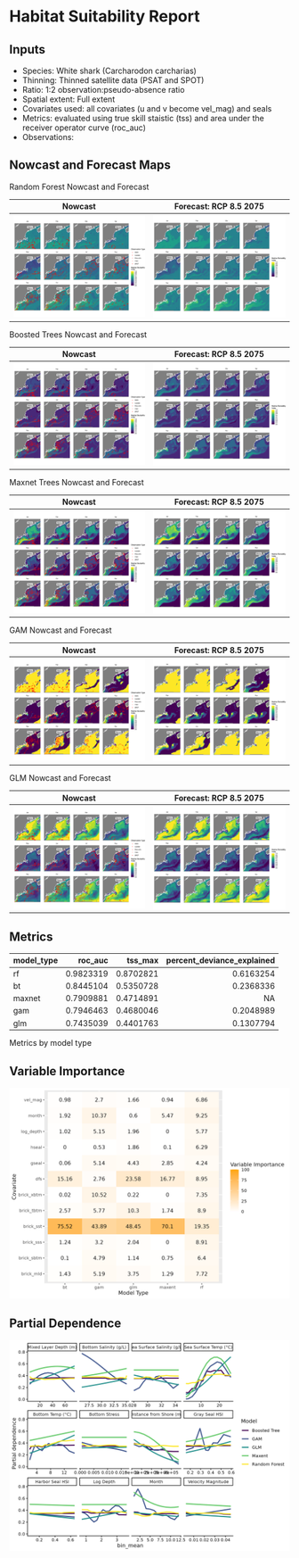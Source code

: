 Habitat Suitability Report
================

## Inputs

- Species: White shark (Carcharodon carcharias)
- Thinning: Thinned satellite data (PSAT and SPOT)
- Ratio: 1:2 observation:pseudo-absence ratio
- Spatial extent: Full extent
- Covariates used: all covariates (u and v become vel_mag) and seals
- Metrics: evaluated using true skill staistic (tss) and area under the
  receiver operator curve (roc_auc)
- Observations:

## Nowcast and Forecast Maps

Random Forest Nowcast and Forecast

| Nowcast | Forecast: RCP 8.5 2075 |
|:--:|:--:|
| ![](../../../../tidy_reports/versions/c21/000560/c21.000560.01_12_rf_compiled_casts.png) | ![](../../../../tidy_reports/versions/c21/000564/c21.000564.01_12_rf_compiled_casts.png) |

Boosted Trees Nowcast and Forecast

| Nowcast | Forecast: RCP 8.5 2075 |
|:--:|:--:|
| ![](../../../../tidy_reports/versions/c21/000560/c21.000560.01_12_bt_compiled_casts.png) | ![](../../../../tidy_reports/versions/c21/000564/c21.000564.01_12_bt_compiled_casts.png) |

Maxnet Trees Nowcast and Forecast

| Nowcast | Forecast: RCP 8.5 2075 |
|:--:|:--:|
| ![](../../../../tidy_reports/versions/c21/000560/c21.000560.01_12_maxent_compiled_casts.png) | ![](../../../../tidy_reports/versions/c21/000564/c21.000564.01_12_maxent_compiled_casts.png) |

GAM Nowcast and Forecast

| Nowcast | Forecast: RCP 8.5 2075 |
|:--:|:--:|
| ![](../../../../tidy_reports/versions/c21/000560/c21.000560.01_12_gam_compiled_casts.png) | ![](../../../../tidy_reports/versions/c21/000564/c21.000564.01_12_gam_compiled_casts.png) |

GLM Nowcast and Forecast

| Nowcast | Forecast: RCP 8.5 2075 |
|:--:|:--:|
| ![](../../../../tidy_reports/versions/c21/000560/c21.000560.01_12_glm_compiled_casts.png) | ![](../../../../tidy_reports/versions/c21/000564/c21.000564.01_12_glm_compiled_casts.png) |

## Metrics

| model_type |   roc_auc |   tss_max | percent_deviance_explained |
|:-----------|----------:|----------:|---------------------------:|
| rf         | 0.9823319 | 0.8702821 |                  0.6163254 |
| bt         | 0.8445104 | 0.5350728 |                  0.2368336 |
| maxnet     | 0.7909881 | 0.4714891 |                         NA |
| gam        | 0.7946463 | 0.4680046 |                  0.2048989 |
| glm        | 0.7435039 | 0.4401763 |                  0.1307794 |

Metrics by model type

## Variable Importance

![](m21.00056_tidy_compiled_files/figure-gfm/variable_importance-1.png)

## Partial Dependence

![](m21.00056_tidy_compiled_files/figure-gfm/partial_dependence-1.png)
